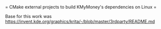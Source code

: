 = CMake external projects to build KMyMoney's dependencies on Linux =

Base for this work was https://invent.kde.org/graphics/krita/-/blob/master/3rdparty/README.md
